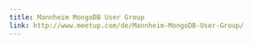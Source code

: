 ```yaml
---
title: Mannheim MongoDB User Group
link: http://www.meetup.com/de/Mannheim-MongoDB-User-Group/
---
```

